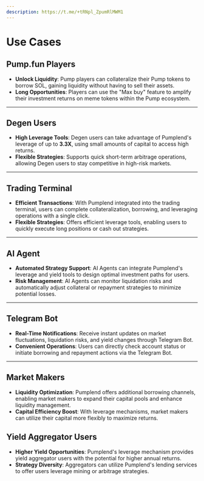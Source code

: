 ```yaml
---
description: https://t.me/+tRNpl_ZpumRlMWM1
---
```


# Use Cases

## &#x20;**Pump.fun Players**

* **Unlock Liquidity**: Pump players can collateralize their Pump tokens to borrow SOL, gaining liquidity without having to sell their assets.
* **Long Opportunities**: Players can use the "Max buy" feature to amplify their investment returns on meme tokens within the Pump ecosystem.

***

## **Degen Users**

* **High Leverage Tools**: Degen users can take advantage of Pumplend's leverage of up to **3.3X**, using small amounts of capital to access high returns.
* **Flexible Strategies**: Supports quick short-term arbitrage operations, allowing Degen users to stay competitive in high-risk markets.

***

## **Trading Terminal**&#x20;

* **Efficient Transactions**: With Pumplend integrated into the trading terminal, users can complete collateralization, borrowing, and leveraging operations with a single click.
* **Flexible Strategies**: Offers efficient leverage tools, enabling users to quickly execute long positions or cash out strategies.

***

## **AI Agent**&#x20;

* **Automated Strategy Support**: AI Agents can integrate Pumplend's leverage and yield tools to design optimal investment paths for users.
* **Risk Management**: AI Agents can monitor liquidation risks and automatically adjust collateral or repayment strategies to minimize potential losses.

***

## &#x20;**Telegram Bot**&#x20;

* **Real-Time Notifications**: Receive instant updates on market fluctuations, liquidation risks, and yield changes through Telegram Bot.
* **Convenient Operations**: Users can directly check account status or initiate borrowing and repayment actions via the Telegram Bot.

***

## **Market Makers**

* **Liquidity Optimization**: Pumplend offers additional borrowing channels, enabling market makers to expand their capital pools and enhance liquidity management.
* **Capital Efficiency Boost**: With leverage mechanisms, market makers can utilize their capital more flexibly to maximize returns.

## &#x20;**Yield Aggregator Users**

* **Higher Yield Opportunities**: Pumplend's leverage mechanism provides yield aggregator users with the potential for higher annual returns.
* **Strategy Diversity**: Aggregators can utilize Pumplend's lending services to offer users leverage mining or arbitrage strategies.
